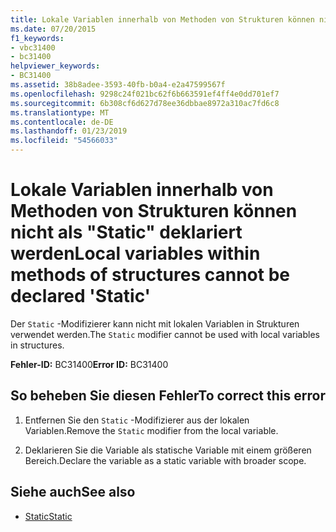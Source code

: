 ```yaml
---
title: Lokale Variablen innerhalb von Methoden von Strukturen können nicht als "Static" deklariert werden
ms.date: 07/20/2015
f1_keywords:
- vbc31400
- bc31400
helpviewer_keywords:
- BC31400
ms.assetid: 38b8adee-3593-40fb-b0a4-e2a47599567f
ms.openlocfilehash: 9298c24f021bc62f6b663591ef4ff4e0dd701ef7
ms.sourcegitcommit: 6b308cf6d627d78ee36dbbae8972a310ac7fd6c8
ms.translationtype: MT
ms.contentlocale: de-DE
ms.lasthandoff: 01/23/2019
ms.locfileid: "54566033"
---
```

# <a name="local-variables-within-methods-of-structures-cannot-be-declared-static"></a><span data-ttu-id="6911d-102">Lokale Variablen innerhalb von Methoden von Strukturen können nicht als "Static" deklariert werden</span><span class="sxs-lookup"><span data-stu-id="6911d-102">Local variables within methods of structures cannot be declared 'Static'</span></span>
<span data-ttu-id="6911d-103">Der `Static` -Modifizierer kann nicht mit lokalen Variablen in Strukturen verwendet werden.</span><span class="sxs-lookup"><span data-stu-id="6911d-103">The `Static` modifier cannot be used with local variables in structures.</span></span>  
  
 <span data-ttu-id="6911d-104">**Fehler-ID:** BC31400</span><span class="sxs-lookup"><span data-stu-id="6911d-104">**Error ID:** BC31400</span></span>  
  
## <a name="to-correct-this-error"></a><span data-ttu-id="6911d-105">So beheben Sie diesen Fehler</span><span class="sxs-lookup"><span data-stu-id="6911d-105">To correct this error</span></span>  
  
1.  <span data-ttu-id="6911d-106">Entfernen Sie den `Static` -Modifizierer aus der lokalen Variablen.</span><span class="sxs-lookup"><span data-stu-id="6911d-106">Remove the `Static` modifier from the local variable.</span></span>  
  
2.  <span data-ttu-id="6911d-107">Deklarieren Sie die Variable als statische Variable mit einem größeren Bereich.</span><span class="sxs-lookup"><span data-stu-id="6911d-107">Declare the variable as a static variable with broader scope.</span></span>  
  
## <a name="see-also"></a><span data-ttu-id="6911d-108">Siehe auch</span><span class="sxs-lookup"><span data-stu-id="6911d-108">See also</span></span>
- [<span data-ttu-id="6911d-109">Static</span><span class="sxs-lookup"><span data-stu-id="6911d-109">Static</span></span>](../../visual-basic/language-reference/modifiers/static.md)
